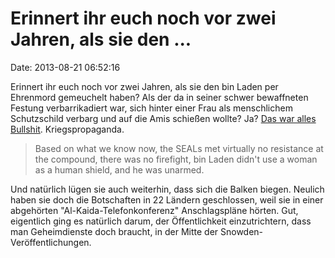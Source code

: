 Erinnert ihr euch noch vor zwei Jahren, als sie den \...
========================================================

Date: 2013-08-21 06:52:16

Erinnert ihr euch noch vor zwei Jahren, als sie den bin Laden per
Ehrenmord gemeuchelt haben? Als der da in seiner schwer bewaffneten
Festung verbarrikadiert war, sich hinter einer Frau als menschlichem
Schutzschild verbarg und auf die Amis schießen wollte? Ja? [Das war
alles
Bullshit](http://harpers.org/blog/2013/08/anatomy-of-an-al-qaeda-conference-call/).
Kriegspropaganda.

> Based on what we know now, the SEALs met virtually no resistance at
> the compound, there was no firefight, bin Laden didn't use a woman as
> a human shield, and he was unarmed.

Und natürlich lügen sie auch weiterhin, dass sich die Balken biegen.
Neulich haben sie doch die Botschaften in 22 Ländern geschlossen, weil
sie in einer abgehörten \"Al-Kaida-Telefonkonferenz\" Anschlagspläne
hörten. Gut, eigentlich ging es natürlich darum, der Öffentlichkeit
einzutrichtern, dass man Geheimdienste doch braucht, in der Mitte der
Snowden-Veröffentlichungen.
